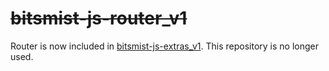 # ~~bitsmist-js-router_v1~~

Router is now included in [bitsmist-js-extras_v1](https://github.com/bitsmist/bitsmist-js-extras_v1). This repository is no longer used.

